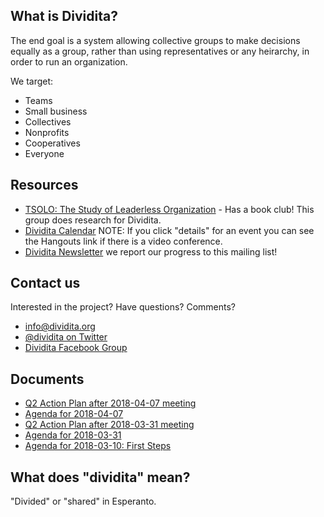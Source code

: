 ## What is Dividita?

The end goal is a system allowing collective groups to make decisions equally as a group, rather than using representatives or any heirarchy, in order to run an organization.

We target:

  * Teams
  * Small business
  * Collectives
  * Nonprofits
  * Cooperatives
  * Everyone

## Resources

  * [TSOLO: The Study of Leaderless Organization](https://dividita.github.io/tsolo/) - Has a book club! This group does research for Dividita.
  * [Dividita Calendar](https://calendar.google.com/calendar/embed?src=sjrb02r1648up8r6hvcuagc88k%40group.calendar.google.com&ctz=America%2FChicago) NOTE: If you click "details" for an event you can see the Hangouts link if there is a video conference.
  * [Dividita Newsletter](https://mailchi.mp/7adcd5519119/0e1tjm664v) we report our progress to this mailing list!

## Contact us

Interested in the project? Have questions? Comments?

  * [info@dividita.org](mailto:info@dividita.org)
  * [@dividita on Twitter](https://twitter.com/dividita)
  * [Dividita Facebook Group](https://www.facebook.com/groups/dividita/)

## Documents

  * [Q2 Action Plan after 2018-04-07 meeting](dividita-q2-action-plan-2018-04-07.pdf)
  * [Agenda for 2018-04-07](dividita-meeting-agenda-2018-04-07.pdf)
  * [Q2 Action Plan after 2018-03-31 meeting](dividita-q2-action-plan-2018-03-31.pdf)
  * [Agenda for 2018-03-31](dividita-meeting-agenda-2018-03-31.pdf)
  * [Agenda for 2018-03-10: First Steps](dividita-agenda-2018-03-10.pdf)
  
## What does "dividita" mean?

"Divided" or "shared" in Esperanto.
